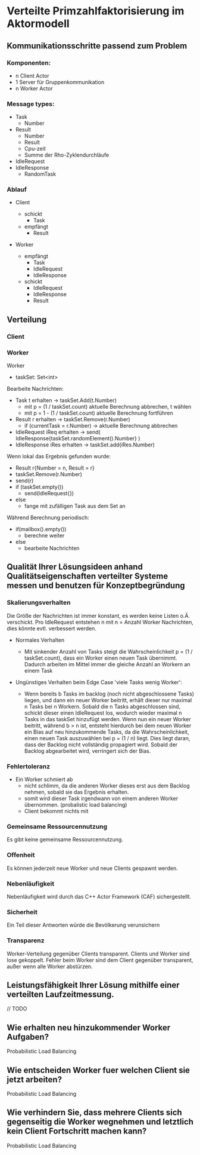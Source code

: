 # Verteilte Primzahlfaktorisierung im Aktormodell

## Kommunikationsschritte passend zum Problem

### Komponenten:
- n Client Actor
- 1 Server für Gruppenkommunikation
- n Worker Actor

### Message types:
- Task
  - Number
- Result
  - Number
  - Result
  - Cpu-zeit
  - Summe der Rho-Zyklendurchläufe
- IdleRequest
- IdleResponse
  - RandomTask

### Ablauf
- Client
  - schickt
    - Task
  - empfängt
    - Result
     
- Worker
  - empfängt
    - Task
    - IdleRequest
    - IdleResponse
  - schickt
    - IdleRequest
    - IdleResponse
    - Result

## Verteilung

### Client

### Worker

Worker
- taskSet: Set\<int>


Bearbeite Nachrichten:
- Task t erhalten -> taskSet.Add(t.Number)
  - mit p = (1 / taskSet.count) aktuelle Berechnung abbrechen, t wählen
  - mit p = 1 - (1 / taskSet.count) aktuelle Berechnung fortführen
- Result r erhalten -> taskSet.Remove(r.Number)
  - if (currentTask = r.Number) -> aktuelle Berechnung abbrechen
- IdleRequest iReq erhalten -> send( IdleResponse{taskSet.randomElement().Number} )
- IdleResponse iRes erhalten -> taskSet.add(iRes.Number)


Wenn lokal das Ergebnis gefunden wurde:
  - Result r{Number = n, Result = r}
  - taskSet.Remove(r.Number)
  - send(r)
  - if (taskSet.empty())
    - send(IdleRequest{})
  - else
      - fange mit zufälligen Task aus dem Set an

Während Berechnung periodisch:
- if(mailbox().empty())
  - berechne weiter
- else
  - bearbeite Nachrichten

## Qualität Ihrer Lösungsideen anhand Qualitätseigenschaften verteilter Systeme messen und benutzen für Konzeptbegründung
### Skalierungsverhalten

Die Größe der Nachrichten ist immer konstant, es werden keine Listen o.Ä. verschickt. Pro IdleRequest
entstehen n mit n = Anzahl Worker Nachrichten, dies könnte evtl. verbessert werden.

- Normales Verhalten 
    - Mit sinkender Anzahl von Tasks steigt die Wahrscheinlichkeit p = (1 / taskSet.count), dass ein Worker einen
      neuen Task übernimmt. Dadurch arbeiten im Mittel immer die gleiche Anzahl an Workern an einem Task

- Ungünstiges Verhalten beim Edge Case 'viele Tasks wenig Worker':
  - Wenn bereits b Tasks im backlog (noch nicht abgeschlossene Tasks) liegen, und dann ein neuer Worker beitritt,
    erhält dieser nur maximal n Tasks bei n Workern. Sobald die n Tasks abgeschlossen sind, schickt dieser
    einen IdleRequest los, wodurch wieder maximal n Tasks in das taskSet hinzufügt werden. Wenn nun ein neuer Worker 
    beitritt, während b > n ist, entsteht hierdurch bei dem neuen Worker ein Bias auf neu hinzukommende Tasks, da die 
    Wahrscheinlichkeit, einen neuen Task auszuwählen bei p = (1 / n) liegt. Dies liegt daran, dass der Backlog nicht 
    vollständig propagiert wird. Sobald der Backlog abgearbeitet wird, verringert sich der Bias.

### Fehlertoleranz

- Ein Worker schmiert ab 
    - nicht schlimm, da die anderen Worker dieses erst aus dem Backlog nehmen, sobald sie das Ergebnis erhalten.
    - somit wird dieser Task irgendwann von einem anderen Worker übernommen. (probalistic load balancing)
    - Client bekommt nichts mit

### Gemeinsame Ressourcennutzung

Es gibt keine gemeinsame Ressourcennutzung.

### Offenheit

Es können jederzeit neue Worker und neue Clients gespawnt werden.

### Nebenläufigkeit
Nebenläufigkeit wird durch das C++ Actor Framework (CAF) sichergestellt.

### Sicherheit

Ein Teil dieser Antworten würde die Bevölkerung verunsichern

### Transparenz

Worker-Verteilung gegenüber Clients transparent. Clients und Worker sind lose gekoppelt. 
Fehler beim Worker sind dem Client gegenüber transparent, außer wenn alle Worker abstürzen.

## Leistungsfähigkeit Ihrer Lösung mithilfe einer verteilten Laufzeitmessung.

// TODO

## Wie erhalten neu hinzukommender Worker Aufgaben?
Probabilistic Load Balancing

## Wie entscheiden Worker fuer welchen Client sie jetzt arbeiten?
Probabilistic Load Balancing

## Wie verhindern Sie, dass mehrere Clients sich gegenseitig die Worker wegnehmen und letztlich kein Client Fortschritt machen kann?
Probabilistic Load Balancing
